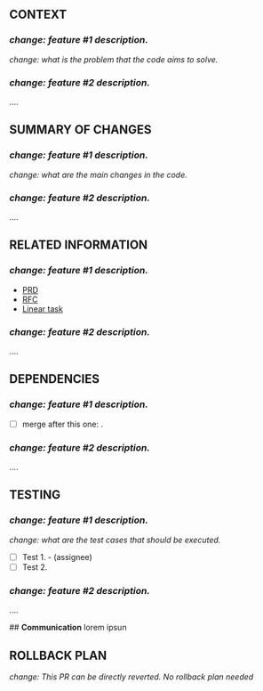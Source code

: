 ## **CONTEXT**
### _change: feature #1 description._
_change: what is the problem that the code aims to solve._
### _change: feature #2 description._
....


## **SUMMARY OF CHANGES**
### _change: feature #1 description._
_change: what are the main changes in the code._
### _change: feature #2 description._
....


## **RELATED INFORMATION**
### _change: feature #1 description._
- [PRD](REPLACE-WITH-URL)
- [RFC](REPLACE-WITH-URL)
- [Linear task](REPLACE-WITH-URL)
### _change: feature #2 description._
....


## **DEPENDENCIES**
### _change: feature #1 description._
- [ ] merge after this one: <replace-with-pr-url>.
### _change: feature #2 description._
....


## **TESTING**
### _change: feature #1 description._
_change: what are the test cases that should be executed._<br/>
- [ ] Test 1. - (assignee) <br/>
- [ ] Test 2.
### _change: feature #2 description._
....

## **Communication**
lorem ipsun


## **ROLLBACK PLAN**
_change: This PR can be directly reverted. No rollback plan needed_
